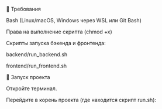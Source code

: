 🔹 Требования

Bash (Linux/macOS, Windows через WSL или Git Bash)

Права на выполнение скрипта (chmod +x)

Скрипты запуска бэкенда и фронтенда:

backend/run_backend.sh

frontend/run_frontend.sh

🔹 Запуск проекта

Откройте терминал.

Перейдите в корень проекта (где находится скрипт run.sh):
